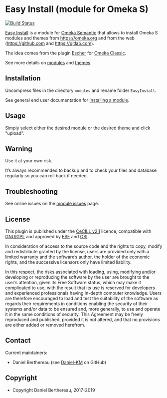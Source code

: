 Easy Install (module for Omeka S)
=================================

[![Build Status](https://travis-ci.org/Daniel-KM/Omeka-S-module-EasyInstall.svg?branch=master)](https://travis-ci.org/Daniel-KM/Omeka-S-module-EasyInstall)

[Easy Install] is a module for [Omeka Semantic] that allows to install Omeka S
modules and themes from https://omeka.org and from the web (https://github.com
and https://gitlab.com).

The idea comes from the plugin [Escher] for [Omeka Classic].

See more details on [modules] and [themes].


Installation
------------

Uncompress files in the directory `modules` and rename folder `EasyInstall`.

See general end user documentation for [Installing a module](http://dev.omeka.org/docs/s/user-manual/modules/#installing-modules).


Usage
-----

Simply select either the desired module or the desired theme and click "upload".


Warning
-------

Use it at your own risk.

It’s always recommended to backup and to check your files and database regularly
so you can roll back if needed.


Troubleshooting
---------------

See online issues on the [module issues] page.


License
-------

This plugin is published under the [CeCILL v2.1] licence, compatible with
[GNU/GPL] and approved by [FSF] and [OSI].

In consideration of access to the source code and the rights to copy, modify and
redistribute granted by the license, users are provided only with a limited
warranty and the software’s author, the holder of the economic rights, and the
successive licensors only have limited liability.

In this respect, the risks associated with loading, using, modifying and/or
developing or reproducing the software by the user are brought to the user’s
attention, given its Free Software status, which may make it complicated to use,
with the result that its use is reserved for developers and experienced
professionals having in-depth computer knowledge. Users are therefore encouraged
to load and test the suitability of the software as regards their requirements
in conditions enabling the security of their systems and/or data to be ensured
and, more generally, to use and operate it in the same conditions of security.
This Agreement may be freely reproduced and published, provided it is not
altered, and that no provisions are either added or removed herefrom.


Contact
-------

Current maintainers:

* Daniel Berthereau (see [Daniel-KM] on GitHub)


Copyright
---------

* Copyright Daniel Berthereau, 2017-2019


[Easy Install]: https://github.com/Daniel-KM/Omeka-S-module-EasyInstall
[Escher]: https://github.com/AcuGIS/Escher
[Omeka Semantic]: https://www.omeka.org/s
[Omeka Classic]: https://omeka.org/classic
[modules]: https://daniel-km.github.io/UpgradeToOmekaS/omeka_s_modules.html
[themes]: https://daniel-km.github.io/UpgradeToOmekaS/omeka_s_themes.html
[module issues]: https://github.com/Daniel-KM/Omeka-S-module-EasyInstall/issues
[CeCILL v2.1]: https://www.cecill.info/licences/Licence_CeCILL_V2.1-en.html
[GNU/GPL]: https://www.gnu.org/licenses/gpl-3.0.html
[FSF]: https://www.fsf.org
[OSI]: http://opensource.org
[Daniel-KM]: https://github.com/Daniel-KM "Daniel Berthereau"

